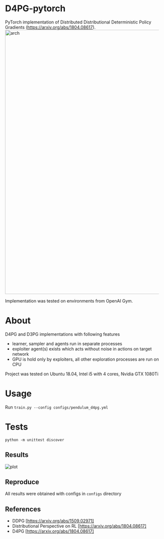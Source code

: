 # D4PG-pytorch

PyTorch implementation of Distributed Distributional Deterministic Policy Gradients (https://arxiv.org/abs/1804.08617).
<img width="865" alt="arch" src="https://user-images.githubusercontent.com/23639048/62874932-bedde500-bd2a-11e9-82e3-6b4899b4e6d2.png">

Implementation was tested on environments from OpenAI Gym.

# About
D4PG and D3PG implementations with following features
* learner, sampler and agents run in separate processes
* exploiter agent(s) exists which acts without noise in actions on target network
* GPU is hold only by exploiters, all other exploration processes are run on CPU

Project was tested on Ubuntu 18.04, Intel i5 with 4 cores, Nvidia GTX 1080Ti

# Usage
Run `train.py --config configs/pendulum_d4pg.yml`

# Tests
`python -m unittest discover`

## Results
![plot](https://user-images.githubusercontent.com/23639048/68146326-d3580500-ff48-11e9-9cd6-739c8e6b7a2d.png)

## Reproduce
All results were obtained with configs in `configs` directory

## References

* DDPG [https://arxiv.org/abs/1509.02971]
* Distributional Perspective on RL [https://arxiv.org/abs/1804.08617]
* D4PG [https://arxiv.org/abs/1804.08617]
